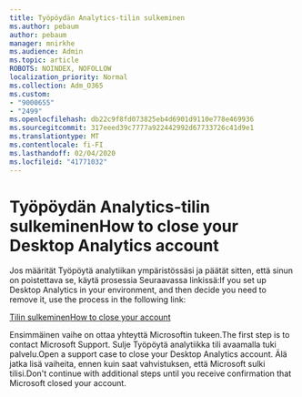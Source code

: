 ```yaml
---
title: Työpöydän Analytics-tilin sulkeminen
ms.author: pebaum
author: pebaum
manager: mnirkhe
ms.audience: Admin
ms.topic: article
ROBOTS: NOINDEX, NOFOLLOW
localization_priority: Normal
ms.collection: Adm_O365
ms.custom:
- "9000655"
- "2499"
ms.openlocfilehash: db22c9f8fd073825eb4d6901d9110e778e469936
ms.sourcegitcommit: 317eeed39c7777a922442992d67733726c41d9e1
ms.translationtype: MT
ms.contentlocale: fi-FI
ms.lasthandoff: 02/04/2020
ms.locfileid: "41771032"
---
```

# <a name="how-to-close-your-desktop-analytics-account"></a><span data-ttu-id="b37a2-102">Työpöydän Analytics-tilin sulkeminen</span><span class="sxs-lookup"><span data-stu-id="b37a2-102">How to close your Desktop Analytics account</span></span>

<span data-ttu-id="b37a2-103">Jos määrität Työpöytä analytiikan ympäristössäsi ja päätät sitten, että sinun on poistettava se, käytä prosessia Seuraavassa linkissä:</span><span class="sxs-lookup"><span data-stu-id="b37a2-103">If you set up Desktop Analytics in your environment, and then decide you need to remove it, use the process in the following link:</span></span>

[<span data-ttu-id="b37a2-104">Tilin sulkeminen</span><span class="sxs-lookup"><span data-stu-id="b37a2-104">How to close your account</span></span>](https://docs.microsoft.com/configmgr/desktop-analytics/account-close)

<span data-ttu-id="b37a2-105">Ensimmäinen vaihe on ottaa yhteyttä Microsoftin tukeen.</span><span class="sxs-lookup"><span data-stu-id="b37a2-105">The first step is to contact Microsoft Support.</span></span> <span data-ttu-id="b37a2-106">Sulje Työpöytä analytiikka tili avaamalla tuki palvelu.</span><span class="sxs-lookup"><span data-stu-id="b37a2-106">Open a support case to close your Desktop Analytics account.</span></span> <span data-ttu-id="b37a2-107">Älä jatka lisä vaiheita, ennen kuin saat vahvistuksen, että Microsoft sulki tilisi.</span><span class="sxs-lookup"><span data-stu-id="b37a2-107">Don't continue with additional steps until you receive confirmation that Microsoft closed your account.</span></span>